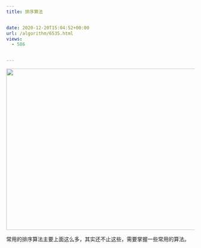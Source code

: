 ```yaml
---
title: 排序算法


date: 2020-12-20T15:04:52+00:00
url: /algorithm/6535.html
views:
  - 586


---
```

<p id="FzDmDAR">
  <img loading="lazy" width="859" height="432" class="alignnone size-full wp-image-6536 shadow" src="https://haomou.oss-cn-beijing.aliyuncs.com/upload/2020/12/img_5fdf67ea5f53c.png?x-oss-process=image/quality,q_10/resize,m_lfit,w_200" data-src="https://haomou.oss-cn-beijing.aliyuncs.com/upload/2020/12/img_5fdf67ea5f53c.png?x-oss-process=image/format,webp" alt="" srcset="https://haomou.oss-cn-beijing.aliyuncs.com/upload/2020/12/img_5fdf67ea5f53c.png?x-oss-process=image/format,webp 859w, https://haomou.oss-cn-beijing.aliyuncs.com/upload/2020/12/img_5fdf67ea5f53c.png?x-oss-process=image/quality,q_50/resize,m_fill,w_300,h_151/format,webp 300w, https://haomou.oss-cn-beijing.aliyuncs.com/upload/2020/12/img_5fdf67ea5f53c.png?x-oss-process=image/quality,q_50/resize,m_fill,w_800,h_402/format,webp 800w, https://haomou.oss-cn-beijing.aliyuncs.com/upload/2020/12/img_5fdf67ea5f53c.png?x-oss-process=image/quality,q_50/resize,m_fill,w_768,h_386/format,webp 768w" sizes="(max-width: 859px) 100vw, 859px" />
</p>

常用的排序算法主要上面这么多，其实还不止这些，需要掌握一些常用的算法。
